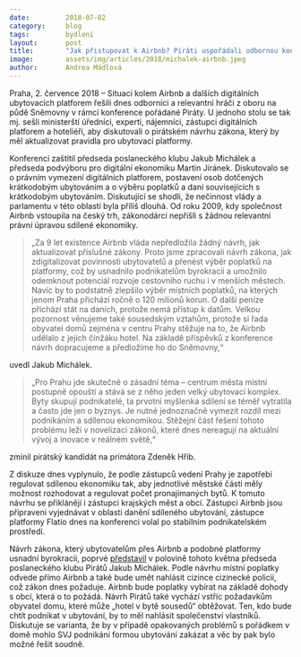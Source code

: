 ```yaml
---
date:         2018-07-02
category:     blog
tags:         bydlení
layout:       post
title:        "Jak přistupovat k Airbnb? Piráti uspořádali odbornou konferenci k digitálním platformám v ubytování"
image:        assets/img/articles/2018/michalek-airbnb.jpeg
author:       Andrea Mádlová
---
```



Praha, 2. července 2018 – Situaci kolem Airbnb a dalších digitálních ubytovacích platforem řešili dnes odborníci a relevantní hráči z oboru na půdě Sněmovny v rámci konference pořádané Piráty. U jednoho stolu se tak mj. sešli ministerští úředníci, experti, nájemníci, zástupci digitálních platforem a hoteliéři, aby diskutovali o pirátském návrhu zákona, který by měl aktualizovat pravidla pro ubytovací platformy.

Konferenci zaštítil předseda poslaneckého klubu Jakub Michálek a předseda podvýboru pro digitální ekonomiku Martin Jiránek. Diskutovalo se o právním vymezení digitálních platforem, postavení osob dotčených krátkodobým ubytováním a o výběru poplatků a daní souvisejících s krátkodobým ubytováním. Diskutující se shodli, že nečinnost vlády a parlamentu v této oblasti byla příliš dlouhá. Od roku 2009, kdy společnost Airbnb vstoupila na český trh, zákonodárci nepřišli s žádnou relevantní právní úpravou sdílené ekonomiky.

> „Za 9 let existence Airbnb vláda nepředložila žádný návrh, jak aktualizovat příslušné zákony. Proto jsme zpracovali návrh zákona, jak zdigitalizovat povinnosti ubytovatelů a přenést výběr poplatků na platformy, což by usnadnilo podnikatelům byrokracii a umožnilo odemknout potenciál rozvoje cestovního ruchu i v menších městech. Navíc by to podstatně zlepšilo výběr místních poplatků, na kterých jenom Praha přichází ročně o 120 milionů korun. O další peníze přichází stát na daních, protože nemá přístup k datům. Velkou pozornost věnujeme také sousedským vztahům, protože si řada obyvatel domů zejména v centru Prahy stěžuje na to, že Airbnb udělalo z jejich činžáku hotel. Na základě příspěvků z konference návrh dopracujeme a předložíme ho do Sněmovny,“ 

uvedl Jakub Michálek.

> „Pro Prahu jde skutečně o zásadní téma – centrum města místní postupně opouští a stává se z něho jeden velký ubytovací komplex. Byty skupují podnikatelé, ta prvotní myšlenka sdílení se téměř vytratila a často jde jen o byznys. Je nutné jednoznačně vymezit rozdíl mezi podnikáním a sdílenou ekonomikou. Stěžejní část řešení tohoto problému leží v novelizaci zákonů, které dnes nereagují na aktuální vývoj a inovace v reálném světě,“ 

zmínil pirátský kandidát na primátora Zdeněk Hřib.  

Z diskuze dnes vyplynulo, že podle zástupců vedení Prahy je zapotřebí  regulovat sdílenou ekonomiku tak, aby jednotlivé městské části měly možnost rozhodovat a regulovat počet pronajímaných bytů. K tomuto návrhu se přiklánějí i zástupci krajských měst a obcí. Zástupci Airbnb jsou připraveni vyjednávat v oblasti danění sdíleného ubytování, zástupce platformy Flatio dnes na konferenci volal po stabilním podnikatelském prostředí.

Návrh zákona, který ubytovatelům přes Airbnb a podobné platformy usnadní byrokracii, poprvé [představil](https://www.pirati.cz/tiskove-zpravy/airbnb-michalkuv-zakon.html) v polovině tohoto května předseda poslaneckého klubu Pirátů Jakub Michálek. Podle návrhu místní poplatky odvede přímo Airbnb a také bude umět nahlásit cizince cizinecké policii, což zákon dnes požaduje. Airbnb bude poplatky vybírat na základě dohody s obcí, která o to požádá. Návrh Pirátů také vychází vstříc požadavkům obyvatel domu, které může „hotel v bytě sousedů“ obtěžovat. Ten, kdo bude chtít podnikat v ubytování, by to měl nahlásit společenství vlastníků. Diskutuje se varianta, že by v případě opakovaných problémů s pořádkem v domě mohlo SVJ podnikání formou ubytování zakázat a věc by pak bylo možné řešit soudně.
